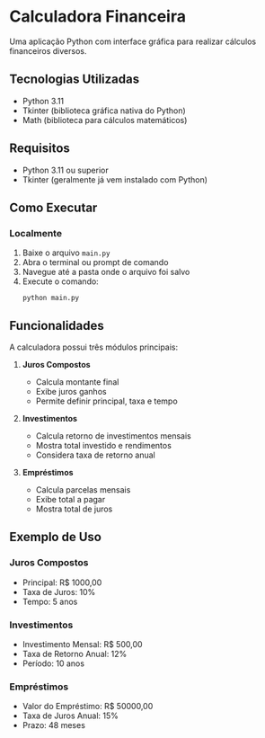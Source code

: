 
# Calculadora Financeira

Uma aplicação Python com interface gráfica para realizar cálculos financeiros diversos.

## Tecnologias Utilizadas

- Python 3.11
- Tkinter (biblioteca gráfica nativa do Python)
- Math (biblioteca para cálculos matemáticos)

## Requisitos
- Python 3.11 ou superior
- Tkinter (geralmente já vem instalado com Python)

## Como Executar

### Localmente
1. Baixe o arquivo `main.py`
2. Abra o terminal ou prompt de comando
3. Navegue até a pasta onde o arquivo foi salvo
4. Execute o comando:
   ```
   python main.py
   ```

## Funcionalidades

A calculadora possui três módulos principais:

1. **Juros Compostos**
   - Calcula montante final
   - Exibe juros ganhos
   - Permite definir principal, taxa e tempo

2. **Investimentos**
   - Calcula retorno de investimentos mensais
   - Mostra total investido e rendimentos
   - Considera taxa de retorno anual

3. **Empréstimos**
   - Calcula parcelas mensais
   - Exibe total a pagar
   - Mostra total de juros

## Exemplo de Uso

### Juros Compostos
- Principal: R$ 1000,00
- Taxa de Juros: 10%
- Tempo: 5 anos

### Investimentos
- Investimento Mensal: R$ 500,00
- Taxa de Retorno Anual: 12%
- Período: 10 anos

### Empréstimos
- Valor do Empréstimo: R$ 50000,00
- Taxa de Juros Anual: 15%
- Prazo: 48 meses
